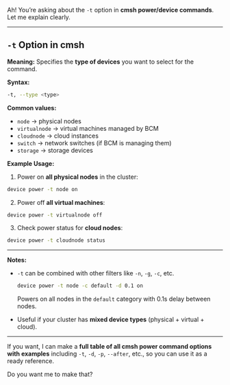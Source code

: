 Ah! You’re asking about the `-t` option in **cmsh power/device commands**. Let me explain clearly.

---

## **`-t` Option in cmsh**

**Meaning:** Specifies the **type of devices** you want to select for the command.

**Syntax:**

```bash
-t, --type <type>
```

**Common values:**

* `node` → physical nodes
* `virtualnode` → virtual machines managed by BCM
* `cloudnode` → cloud instances
* `switch` → network switches (if BCM is managing them)
* `storage` → storage devices

**Example Usage:**

1. Power on **all physical nodes** in the cluster:

```bash
device power -t node on
```

2. Power off **all virtual machines**:

```bash
device power -t virtualnode off
```

3. Check power status for **cloud nodes**:

```bash
device power -t cloudnode status
```

---

**Notes:**

* `-t` can be combined with other filters like `-n`, `-g`, `-c`, etc.

  ```bash
  device power -t node -c default -d 0.1 on
  ```

  Powers on all nodes in the `default` category with 0.1s delay between nodes.

* Useful if your cluster has **mixed device types** (physical + virtual + cloud).

---

If you want, I can make a **full table of all cmsh power command options with examples** including `-t`, `-d`, `-p`, `--after`, etc., so you can use it as a ready reference.

Do you want me to make that?
